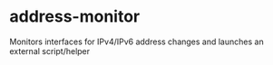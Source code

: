 # address-monitor
Monitors interfaces for IPv4/IPv6 address changes and launches an external script/helper
